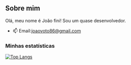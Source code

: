## Sobre mim

Olá, meu nome é João fini! Sou um quase desenvolvedor.
- 📫 Email:joaovoto86@gmail.com
### Minhas estatísticas
[![Top Langs](https://github-readme-stats.vercel.app/api/top-langs/?username=Joao1fini&layout=compact&langs_count=8&card_width=400&show_icons=true)](https://github.com/Joao1fini/github-readme-stats)
